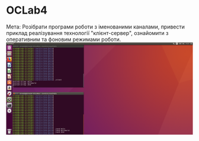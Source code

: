 # OCLab4
Мета:
Розібрати програми роботи з іменованими каналами, привести приклад реалізування технології "клієнт-сервер", ознайомити з оперативним та фоновим режимами роботи. 
![](https://github.com/YatskivYana/OCLab4/blob/master/OClab4(1).png)
